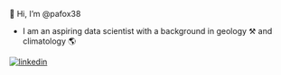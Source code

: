 :robot: Hi, I’m @pafox38
- I am an aspiring data scientist with a background in geology :hammer_and_pick: and climatology :earth_americas:

[![linkedin](https://user-images.githubusercontent.com/89264686/130872348-d3c45d34-b628-4245-82f8-d60a4ed8852f.jpg)][1]

<!---
pafox38/pafox38 is a ✨ special ✨ repository because its `README.md` (this file) appears on your GitHub profile.
You can click the Preview link to take a look at your changes.
--->
[1]: https://www.linkedin.com/in/phil-fox-77997152
